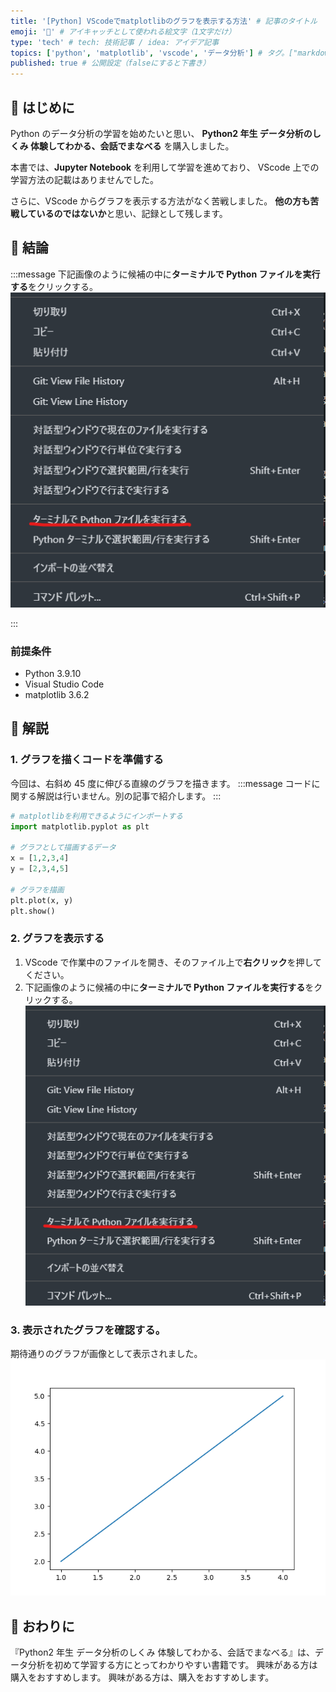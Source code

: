 ```yaml
---
title: '[Python] VScodeでmatplotlibのグラフを表示する方法' # 記事のタイトル
emoji: '🐍' # アイキャッチとして使われる絵文字（1文字だけ）
type: 'tech' # tech: 技術記事 / idea: アイデア記事
topics: ['python', 'matplotlib', 'vscode', 'データ分析'] # タグ。["markdown", "rust", "aws"]のように指定する
published: true # 公開設定（falseにすると下書き）
---
```


## 🌱 はじめに

Python のデータ分析の学習を始めたいと思い、
**Python2 年生 データ分析のしくみ 体験してわかる、会話でまなべる** を購入しました。

本書では、**Jupyter Notebook** を利用して学習を進めており、
VScode 上での学習方法の記載はありませんでした。

さらに、VScode からグラフを表示する方法がなく苦戦しました。
**他の方も苦戦しているのではないか**と思い、記録として残します。

## 🌱 結論

:::message
下記画像のように候補の中に**ターミナルで Python ファイルを実行する**をクリックする。
![ターミナルでPythonファイルを実行する](/images/articles/python-matplotlib-vscode/run-matplotlib-vscode.png)

:::

### 前提条件

- Python 3.9.10
- Visual Studio Code
- matplotlib 3.6.2

## 🌱 解説

### 1. グラフを描くコードを準備する

今回は、右斜め 45 度に伸びる直線のグラフを描きます。
:::message
コードに関する解説は行いません。別の記事で紹介します。
:::

```python
# matplotlibを利用できるようにインポートする
import matplotlib.pyplot as plt

# グラフとして描画するデータ
x = [1,2,3,4]
y = [2,3,4,5]

# グラフを描画
plt.plot(x, y)
plt.show()
```

### 2. グラフを表示する

1. VScode で作業中のファイルを開き、そのファイル上で**右クリック**を押してください。
2. 下記画像のように候補の中に**ターミナルで Python ファイルを実行する**をクリックする。
   ![ターミナルでPythonファイルを実行する](/images/articles/python-matplotlib-vscode/run-matplotlib-vscode.png)

### 3. 表示されたグラフを確認する。

期待通りのグラフが画像として表示されました。
![右斜め45度に伸びる直線のグラフ](/images/articles/python-matplotlib-vscode/45graph.png)

## 🌱 おわりに

『Python2 年生 データ分析のしくみ 体験してわかる、会話でまなべる』は、データ分析を初めて学習する方にとってわかりやすい書籍です。
興味がある方は購入をおすすめします。
興味がある方は、購入をおすすめします。
